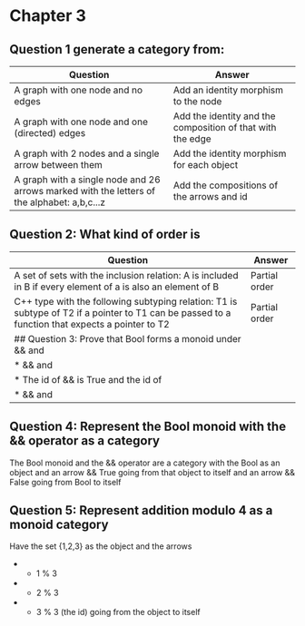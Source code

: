# Chapter 3
## Question 1 generate a category from:
|Question|Answer|
|-|-|
|A graph with one node and no edges|Add an identity morphism to the node|
|A graph with one node and one (directed) edges|Add the identity and the composition of that with the edge|
|A graph with 2 nodes and a single arrow between them|Add the identity morphism for each object|
|A graph with a single node and 26 arrows marked with the letters of the alphabet: a,b,c...z|Add the compositions of the arrows and id|
## Question 2: What kind of order is
|Question|Answer|
|-|-|
|A set of sets with the inclusion relation: A is included in B if every element of a is also an element of B|Partial order|
|C++ type with the following subtyping relation: T1 is subtype of T2 if a pointer to T1 can be passed to a function that expects a pointer to T2|Partial order|
## Question 3: Prove that Bool forms a monoid under && and ||
* && and || take a Bool and return a Bool
* The id of && is True and the id of || is False
* && and || are associative
## Question 4: Represent the Bool monoid with the && operator as a category
The Bool monoid and the && operator are a category with the Bool as an object
and an arrow && True going from that object to itself and an arrow && False going
from Bool to itself
## Question 5: Represent addition modulo 4 as a monoid category
Have the set {1,2,3} as the object and the arrows
* + 1 % 3
* + 2 % 3
* + 3 % 3 (the id)
going from the object to itself

